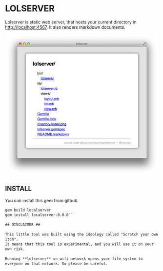 # LOLSERVER #

Lolserver is static web server, that hosts your current directory in [http://localhost:4567](http://localhost:4567). It also renders markdown documents.

![Directory Index](directory-index.png)

## INSTALL ##

You can install this gem from github.

```git clone http://github.com/tuomasj/lolserver
gem build localserver
gem install localserver-0.0.0```

## DISCLAIMER ##

This little tool was built using the ideology called "Scratch your own itch".
It means that this tool is experimental, and you will use it on your own risk.

Running **lolserver** on wifi network opens your file system to everyone on that network. So please be careful.

